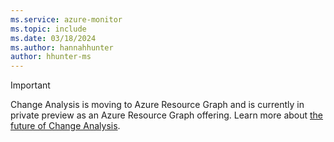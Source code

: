 ```yaml
---
ms.service: azure-monitor
ms.topic: include
ms.date: 03/18/2024
ms.author: hannahhunter
author: hhunter-ms
---
```


> [!IMPORTANT]
> Change Analysis is moving to Azure Resource Graph and is currently in private preview as an Azure Resource Graph offering. Learn more about [the future of Change Analysis](../../../governance/resource-graph/changes/transitional-overview.md).